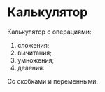 # Калькулятор 
Калькулятор с операциями:
1. сложения;
2. вычитания;
3. умножения;
4. деления.

Со скобками и переменными.
